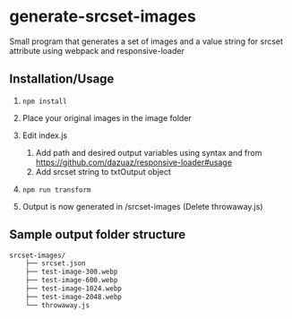 # generate-srcset-images

Small program that generates a set of images and a value string for srcset attribute using webpack and responsive-loader

## Installation/Usage

1. `npm install`

2. Place your original images in the image folder

3. Edit index.js

   1. Add path and desired output variables using syntax and from https://github.com/dazuaz/responsive-loader#usage
   2. Add srcset string to txtOutput object

4. `npm run transform`

5. Output is now generated in /srcset-images (Delete throwaway.js)

## Sample output folder structure

```txt
srcset-images/
    ├── srcset.json
    ├── test-image-300.webp
    ├── test-image-600.webp
    ├── test-image-1024.webp
    ├── test-image-2048.webp
    └── throwaway.js
```

